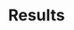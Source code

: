 ---
title:       Results
description: Results
permalink:   /results
layout:      default
sections:    [list-all]
card:        card-3
---